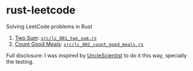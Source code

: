 # rust-leetcode

Solving LeetCode problems in Rust

1. [Two Sum](https://leetcode.com/problems/two-sum/): [`src/lc_001_two_sum.rs`](https://github.com/krshrimali/rust-leetcode/blob/main/src/lc_001_two_sum.rs)
2. [Count Good Meals](https://leetcode.com/problems/count-good-meals/): [`src/lc_002_count_good_meals.rs`](https://github.com/krshrimali/rust-leetcode/blob/main/src/lc_002_count_good_meals.rs)

Full disclosure: I was inspired by [UncleScientist](https://www.youtube.com/c/UncleScientist) to do it this way, specially the testing.
